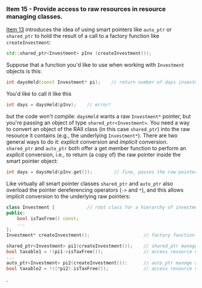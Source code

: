 ### Item 15 - Provide access to raw resources in resource managing classes.
[Item 13](https://sahibyar.gitbooks.io/effective-cpp-summary/content/chapter-3-resource-management/item-13.html) introduces the idea of using smart pointers like `auto_ptr` or `shared_ptr` to hold the result of a call to a factory function like `createInvestment`:
```C++
std::shared_ptr<Investment> pInv (createInvestment());
```
Suppose that a function you'd like to use when working with `Investment` objects is this:
```C++
int daysHeld(const Investment* pi);    // return number of days investment has been held
```
You'd like to call it like this
```C++
int days = daysHeld(pInv);    // error!
```
but the code won't compile: `daysHeld` wants a raw `Investment*` pointer, but you're passing an object of type `shared_ptr<Investment>`.
You need a way to convert an object of the RAII class (in this case `shared_ptr`) into the raw resource it contains (e.g., the underlying `Investment*`). There are two general ways to do it: _explicit_ conversion and _implicit_ conversion.
`shared_ptr` and `auto_ptr` both offer a get member function to perform an _explicit_ conversion, i.e., to return (a copy of) the raw pointer inside the smart pointer object:
```C++
int days = daysHeld(pInv.get());        // fine, passes the raw pointer in pInv to daysHeld
```
Like virtually all smart pointer classes `shared_ptr` and `auto_ptr` also overload the pointer dereferencing operators (`->` and `*`), and this allows implicit conversion to the underlying raw pointers:
```C++
class Investment {            // root class for a hierarchy of investment types
public:
    bool isTaxFree() const;
    ...
};
Investment* createInvestment();                    // factory function

shared_ptr<Investment> pi1(createInvestment());    // shared_ptr manage a resource
bool taxable1 = !(pi1->isTaxFree());               // access resource via operator->
...
auto_ptr<Investment> pi2(createInvestment()):      // auto_ptr manage a resource
bool taxable2 = !((*pi2).isTaxFree());             // access resource via operator*
```









.